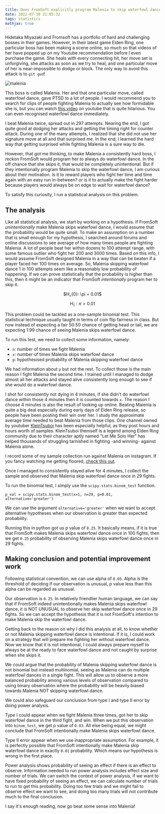 ```yaml
---
title: Does FromSoft explicitly program Malenia to skip waterfowl dance?
date: 2022-07-30 21:05:32
tags: statistics
mathjax: true
---
```


Hidetaka Miyazaki and Fromsoft has a portfolio of hard and challenging bosses in their games. However, in their latest game Elden Ring, one particular boss has been making a scene online, so much so that videos of her have popped up on my Youtube recommendation before I even purchase the game. She heals with every connecting hit, her move set is unforgiving, she attacks as soon as we try to heal, and one particular move of her is near-impossible to dodge or block. The only way to avoid this attack is to `git gud`!

![malenia](https://drive.google.com/uc?export=view&id=1eQ19-fYDcE3c-I8yAIq-miamsUwmN49c)

This boss is called Malenia. Her and that one particular move, called waterfowl dance, gave PTSD to a lot of people. I would recommend you to search for clips of people fighting Malenia to actually see how formidable she is, but you can watch [this video](https://youtu.be/A-1WrCdd6TY?t=285) on youtube that is quite hilarious. You can even recognised waterfowl dance immediately.

I beat Malenia twice, spread out in 297 attempts. Nearing the end, I got quite good at dodging her attacks and getting the timing right for counter attack. During one of the many attempts, I realized that she did not use her signature move at all and that surprised me. In the end, I learned the hard way that getting surprised while fighting Malenia is a sure way to die.

However, that got me thinking, to make Malenia a consistently hard boss, I reckon FromSoft would program her to always do waterfowl dance. In the off chance that she skips it, that would be completely unintentional. But if they intentionally program Malenia to skip the waterfowl dance, I am curious about their motivation. Is it to reward players who fight her time and time again with an easy run in-between? or is it to actually make the fight harder because players would always be on edge to wait for waterfowl dance?

To satisfy this curiosity, I run a statistical analysis on this problem.

<!-- more -->

## The analysis

Like all statistical analysis, we start by working on a hypothesis. If FromSoft _*unintentionally*_ make Malenia skips waterfowl dance, I would assume that the probability would be quite small. To make an assumption on a number that is small enough for my hypothesis, I searched around forums and online discussions to see average of how many times people are fighting Malenia. A lot of people beat her within dozens to 100 attempt range, with some famous outlier who fight her 200 and 3000 times. Based on this info, I would assume FromSoft designed Malenia in a way that can be beaten if a player faced her 100 times on average. So, Malenia skipping waterfowl dance 1 in 100 attempts seem like a reasonably low probability of happening. If we can prove statistically that the probability is higher than this, then it might be an indicator that FromSoft _*intentionally*_ program her to skip it.

<div style="text-align: center;">
$H_{0}: \pi = 0.01$

$H_{1}: \pi > 0.01$
</div>

This problem could be tackled as a one-sample binomial test. This statistical technique usually taught in terms of coin flip fairness in class. But now instead of expecting a fair 50:50 chance of getting head or tail, we are expecting 1:99 chance of seeing Malenia skips waterfowl dance.

To run this test, we need to collect some information, namely:

* `n`: number of times we fight Malenia
* `x`: number of times Malenia skips waterfowl dance
* `p`: hypothesised probability of Malenia skipping waterfowl dance

We had information about `p` but not the rest. To collect those is the main reason I fight Malenia the second time. I trained until I managed to dodge almost all her attacks and stayed alive consistently long enough to see if she would do a waterfowl dance.

I shot for consistently not dying in 4 minutes, if she didn't do waterfowl dance within those 4 minutes then it is counted towards `x`. The reason I choose 4 minutes is also the result of looking up online. Beating Malenia is quite a big deal especially during early days of Elden Ring release, so people have been posting their win over her. I study the approximate average time needed to beat Malenia from those clips. One channel owned by youtuber [KleinTsuboi](https://www.youtube.com/channel/UCDUpJh1Ek3plo34sGriwe-w) has been especially helpful, as they post hours and hours worth of samples. KleinTsuboi themself is a legend among Elden Ring community due to their character aptly named "Let Me Solo Her" has helped thousands of struggling tarnished in fighting -and winning- against Malenia alone.  

I record some of my sample collection run against Malenia on instagram. If you fancy watching me getting floored, [check this out](https://www.instagram.com/stories/highlights/18046330489350533/).

Once I managed to consistently stayed alive for 4 minutes, I collect the sample and observed that Malenia skip waterfowl dance once in 29 fights.

To run the binomial test, I simply use the `scipy.stats.binom_test` function.

```
p_val = scipy.stats.binom_test(x=1, n=29, p=0.01, alternative='greater')
```

We can use the argument `alternative='greater'` when we want to accept alternative hypotheses when our observation is greater than expected probability.

Running this in python got us p value of `0.25`. It basically means, if it is true that FromSoft makes Malenia skips waterfowl dance once in 100 fights, then we get `0.25` probability of observing Malenia skips waterfowl dance once in 29 fights.

## Making conclusion and potential improvement work

Following statistical convention, we can use alpha of `0.05`. Alpha is the threshold of deciding if our observation is unusual, p value less than this alpha can be regarded as unusual.

Our observation is `0.25`. In relatively friendlier human language, we can say that if FromSoft indeed unintentionally makes Malenia skips waterfowl dance, it is NOT UNUSUAL to observe her skip waterfowl dance once in 29 fights. So we can accept the hypothesis that it is not FromSoft's intention to make Malenia skip the waterfowl dance.

Getting back to the reason on why I did this analysis at all, to know whether or not Malenia skipping waterfowl dance is intentional. If it is, I could work on a strategy that will prepare me fighting her without waterfowl dance. Now we know that it is not intentional, I could always prepare myself to always be at the ready to face waterfowl dance and not caught by surprise when she skips it.

We could argue that the probability of Malenia skipping waterfowl dance is not binomial but instead multinomial, seeing as Malenia can do multiple waterfowl dances in a single fight. This will allow us to observe a more balanced probability among various levels of observation compared to using binary observation where the probability will be heavily biased towards Malenia NOT skipping waterfowl dance. 

We could also safeguard our conclusion from type I and type II error by doing power analysis.

Type I could appear when we fight Malenia three times, got her to skip waterfowl dance in the third fight, and win. When we put this observation into `binom_test`, we get p value of `0.03`. All else being equal, we might conclude that FromSoft intentionally make Malenia skips waterfowl dance.

Type II error appear when we use inappropriate assumption. For example, it is perfectly possible that FromSoft intentionally make Malenia skip waterfowl dance in exactly `0.01` probability. Which means our hypothesis is wrong in the first place.

Power analysis shows probability of seeing an effect if there is an effect to observe. Information needed to run power analysis includes effect size and number of trials. We can switch the context of power analysis, if we want to have fixed probability of seeing an effect, we can calculate number of trials to run to get this probability. Doing too few trials and we might fail to observe effect we want to see, and doing too many trials will not contribute much to the final conclusion. 

I say it's enough reading, now go beat some sense into Malenia!
